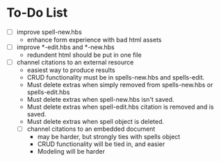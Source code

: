 # To-Do List
- [ ] improve spell-new.hbs
	- enhance form experience with bad html assets
- [ ] improve *-edit.hbs and *-new.hbs
	- redundent html should be put in one file
- [ ] channel citations to an external resource
	- easiest way to produce results
	- CRUD functionality must be in spells-new.hbs and spells-edit.
	- Must delete extras when simply removed from spells-new.hbs or spells-edit.hbs
	- Must delete extras when spell-new.hbs isn't saved.
	- Must delete extras when spell-edit.hbs citation is removed and is saved.
	- Must delete extras when spell object is deleted.
	- [ ] channel citations to an embedded document
		- may be harder, but strongly ties with spells object
		- CRUD functionality will be tied in, and easier
		- Modeling will be harder